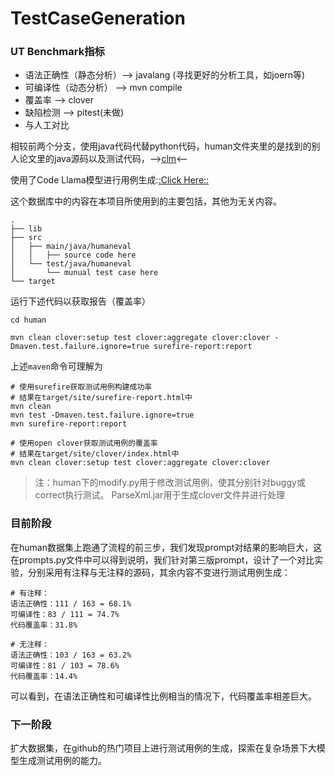 # TestCaseGeneration

### UT Benchmark指标
* 语法正确性（静态分析）--> javalang (寻找更好的分析工具，如joern等)
* 可编译性（动态分析） --> mvn compile
* 覆盖率 --> clover
* 缺陷检测 --> pitest(未做)
* 与人工对比

相较前两个分支，使用java代码代替python代码，human文件夹里的是找到的别人论文里的java源码以及测试代码，-->[clm](https://github.com/lin-tan/clm/tree/main)<--

使用了Code Llama模型进行用例生成:[:Click Here::](https://github.com/facebookresearch/codellama)

这个数据库中的内容在本项目所使用到的主要包括，其他为无关内容。
```
.
├── lib
├── src
│   ├── main/java/humaneval
│   │   ├── source code here
│   └── test/java/humaneval
│       └── munual test case here
└── target
```
运行下述代码以获取报告（覆盖率）
```
cd human
```
```
mvn clean clover:setup test clover:aggregate clover:clover -Dmaven.test.failure.ignore=true surefire-report:report
```
上述`maven`命令可理解为
```
# 使用surefire获取测试用例构建成功率
# 结果在target/site/surefire-report.html中
mvn clean
mvn test -Dmaven.test.failure.ignore=true
mvn surefire-report:report

# 使用open clover获取测试用例的覆盖率
# 结果在target/site/clover/index.html中
mvn clean clover:setup test clover:aggregate clover:clover 
```

>注：human下的modify.py用于修改测试用例，使其分别针对buggy或correct执行测试。
>ParseXml.jar用于生成clover文件并进行处理

### 目前阶段
在human数据集上跑通了流程的前三步，我们发现prompt对结果的影响巨大，这在prompts.py文件中可以得到说明，我们针对第三版prompt，设计了一个对比实验，分别采用有注释与无注释的源码，其余内容不变进行测试用例生成：
```
# 有注释：
语法正确性：111 / 163 = 68.1%
可编译性：83 / 111 = 74.7%
代码覆盖率：31.8%

# 无注释：
语法正确性：103 / 163 = 63.2%
可编译性：81 / 103 = 78.6%
代码覆盖率：14.4%
```
可以看到，在语法正确性和可编译性比例相当的情况下，代码覆盖率相差巨大。

### 下一阶段
扩大数据集，在github的热门项目上进行测试用例的生成，探索在复杂场景下大模型生成测试用例的能力。